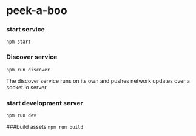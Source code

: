 # peek-a-boo

### start service 
`npm start`

### Discover service 
`npm run discover`

The discover service runs on its own and pushes network updates over a socket.io server

### start development server 
`npm run dev`

###build assets 
`npm run build`

